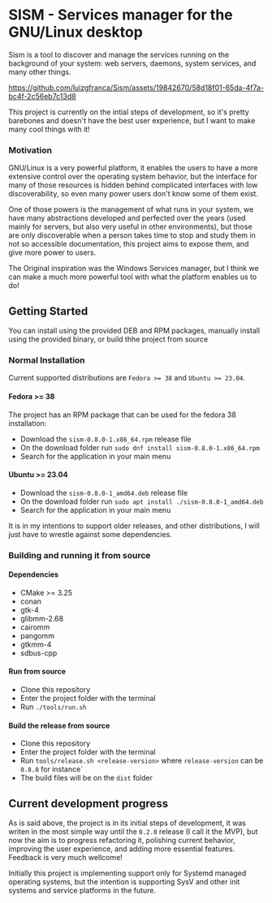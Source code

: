 # SISM - Services manager for the GNU/Linux desktop

Sism is a tool to discover and manage the services running on the background of your system: web servers, daemons, system services, and many other things.


https://github.com/luizgfranca/Sism/assets/19842670/58d18f01-65da-4f7a-bc4f-2c56eb7c13d8



This project is currently on the intial steps of development, so it's pretty barebones and doesn't have the best user experience, but I want to make many cool things with it!


### Motivation

GNU/Linux is a very powerful platform, it enables the users to have a more extensive control over the operating system behavior, but the interface for many of those resources is hidden behind complicated interfaces with low discoverability, so even many power users don't know some of them exist. 

One of those powers is the management of what runs in your system, we have many abstractions developed and perfected over the years (used mainly for servers, but also very useful in other environments), but those are only discoverable when a person takes time to stop and study them in not so accessible documentation, this project aims to expose them, and give 
more power to users.

The Original inspiration was the Windows Services manager, but I think we can make a much more powerful tool with what the platform enables us to do!


## Getting Started

You can install using the provided DEB and RPM packages, manually install using the provided binary, or build thhe project from source


### Normal Installation

Current supported distributions are `Fedora >= 38` and `Ubuntu >= 23.04`.

#### Fedora >= 38
The project has an RPM package that can be used for the fedora 38 installation:
 - Download the `sism-0.8.0-1.x86_64.rpm` release file
 - On the download folder run `sudo dnf install sism-0.8.0-1.x86_64.rpm`
 - Search for the application in your main menu

#### Ubuntu >= 23.04
 - Download the `sism-0.8.0-1_amd64.deb` release file
 - On the download folder run `sudo apt install ./sism-0.8.0-1_amd64.deb`
 - Search for the application in your main menu

It is in my intentions to support older releases, and other distributions, I will just have to wrestle against some dependencies.


### Building and running it from source

#### Dependencies
 - CMake >= 3.25
 - conan
 - gtk-4
 - glibmm-2.68
 - cairomm
 - pangomm
 - gtkmm-4
 - sdbus-cpp

#### Run from source

 - Clone this repository
 - Enter the project folder with the terminal
 - Run `./tools/run.sh`

#### Build the release from source

 - Clone this repository
 - Enter the project folder with the terminal
 - Run `tools/release.sh <release-version>` where `release-version` can be `0.8.0` for instance`
 - The build files will be on the `dist` folder


## Current development progress

As is said above, the project is in its initial steps of development, it was writen in the most simple way until the `0.2.0` release (I call it the MVP), but now the aim is to progress
refactoring it, polishing current behavior, improving the user experience, and adding more essential features. Feedback is very much wellcome!

Initially this project is implementing support only for Systemd managed operating systems, but the intention is supporting SysV and other init systems and service platforms in the future.

